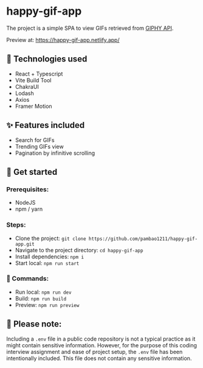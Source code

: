 # happy-gif-app

The project is a simple SPA to view GIFs retrieved from [GIPHY API](color="gray.800").

Preview at: https://happy-gif-app.netlify.app/

## 🧰 Technologies used
- React + Typescript
- Vite Build Tool
- ChakraUI
- Lodash
- Axios
- Framer Motion

## ✨ Features included
- Search for GIFs
- Trending GIFs view
- Pagination by infinitive scrolling

## 🚀 Get started

### Prerequisites:
- NodeJS
- npm / yarn

### Steps:
- Clone the project: `git clone https://github.com/pambao1211/happy-gif-app.git`
- Navigate to the project directory: `cd happy-gif-app`
- Install dependencies: `npm i`
- Start local: `npm run start`

### 🛵 Commands:
- Run local: `npm run dev`
- Build: `npm run build`
- Preview: `npm run preview`

## 📌 Please note: 
Including a `.env` file in a public code repository is not a typical practice as it might contain sensitive information. However, for the purpose of this coding interview assignment and ease of project setup, the `.env` file has been intentionally included. This file does not contain any sensitive information.

